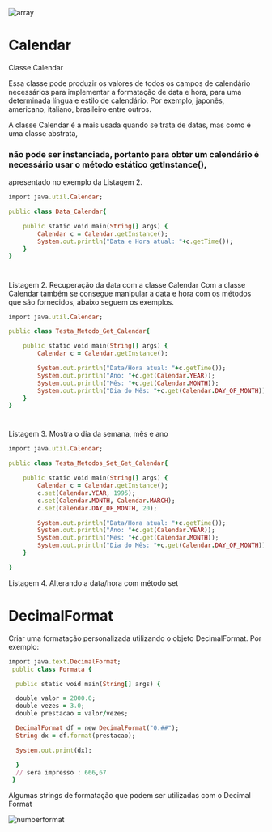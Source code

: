 ![array](https://user-images.githubusercontent.com/66473846/211609966-d7664d9d-65de-4124-853b-87768b083f5c.png)

#
#

# Calendar

Classe Calendar

Essa classe pode produzir os valores de todos os campos de calendário necessários para implementar a formatação de data e hora, para uma determinada língua e estilo de calendário. Por exemplo, japonês, americano, italiano, brasileiro entre outros.

A classe Calendar é a mais usada quando se trata de datas, mas como é uma classe abstrata, 
### não pode ser instanciada, portanto para obter um calendário é necessário usar o método estático getInstance(), 
apresentado no exemplo da Listagem 2.

```ruby
import java.util.Calendar;

public class Data_Calendar{

	public static void main(String[] args) {
		Calendar c = Calendar.getInstance();
		System.out.println("Data e Hora atual: "+c.getTime());
	}
}
```

#

Listagem 2. Recuperação da data com a classe Calendar
Com a classe Calendar também se consegue manipular a data e hora com os métodos que são fornecidos, abaixo seguem os exemplos.

```ruby
import java.util.Calendar;

public class Testa_Metodo_Get_Calendar{

	public static void main(String[] args) {
		Calendar c = Calendar.getInstance();

		System.out.println("Data/Hora atual: "+c.getTime());
		System.out.println("Ano: "+c.get(Calendar.YEAR));
		System.out.println("Mês: "+c.get(Calendar.MONTH));
		System.out.println("Dia do Mês: "+c.get(Calendar.DAY_OF_MONTH));
	}
}
```
#

Listagem 3. Mostra o dia da semana, mês e ano

```ruby
import java.util.Calendar;

public class Testa_Metodos_Set_Get_Calendar{

	public static void main(String[] args) {
		Calendar c = Calendar.getInstance();
		c.set(Calendar.YEAR, 1995);
		c.set(Calendar.MONTH, Calendar.MARCH);
		c.set(Calendar.DAY_OF_MONTH, 20);

		System.out.println("Data/Hora atual: "+c.getTime());
		System.out.println("Ano: "+c.get(Calendar.YEAR));
		System.out.println("Mês: "+c.get(Calendar.MONTH));
		System.out.println("Dia do Mês: "+c.get(Calendar.DAY_OF_MONTH));
	}

}
```
Listagem 4. Alterando a data/hora com método set

#
#

# DecimalFormat

Criar uma formatação personalizada utilizando o objeto DecimalFormat. Por exemplo:

```ruby
import java.text.DecimalFormat;
 public class Formata {

  public static void main(String[] args) {

  double valor = 2000.0;
  double vezes = 3.0;
  double prestacao = valor/vezes;

  DecimalFormat df = new DecimalFormat("0.##");
  String dx = df.format(prestacao);

  System.out.print(dx);

  }
  // sera impresso : 666,67
 }
 ```

Algumas strings de formatação que podem ser utilizadas com o Decimal Format

![numberformat](https://user-images.githubusercontent.com/66473846/212350646-efbee791-7ab1-4362-9401-45753541a2c7.png)




